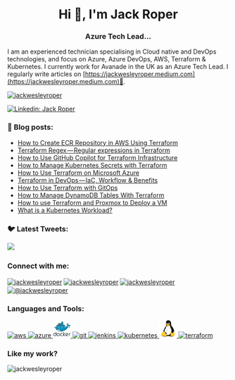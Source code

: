 <h1 align="center">Hi 👋, I'm Jack Roper</h1>
<h3 align="center">Azure Tech Lead...</h3>

I am an experienced technician specialising in Cloud native and DevOps technologies, and focus on Azure, Azure DevOps, AWS, Terraform & Kubernetes. I currently work for Avanade in the UK as an Azure Tech Lead. I regularly write articles on [https://jackwesleyroper.medium.com](https://jackwesleyroper.medium.com)📝.

<p align="left"> <a href="https://twitter.com/jackwesleyroper" target="blank"><img src="https://img.shields.io/twitter/follow/jackwesleyroper?logo=twitter&style=for-the-badge" alt="jackwesleyroper" /></a> </p>

[![Linkedin: Jack Roper](https://img.shields.io/badge/-Jack%20Roper-blue?style=flat-square&logo=Linkedin&logoColor=white&link=https://www.linkedin.com/in/jwroper/)](https://www.linkedin.com/in/jwroper/)

### 📝 Blog posts:
<!-- BLOG-POST-LIST:START -->
- [How to Create ECR Repository in AWS Using Terraform](https://itnext.io/how-to-create-ecr-repository-in-aws-using-terraform-a52ea63ab4a7?source=rss-f8c0d8b1b817------2)
- [Terraform Regex — Regular expressions in Terraform](https://medium.com/codex/terraform-regex-regular-expressions-in-terraform-6143a3c8fc9a?source=rss-f8c0d8b1b817------2)
- [How to Use GitHub Copilot for Terraform Infrastructure](https://itnext.io/how-to-use-github-copilot-for-terraform-infrastructure-2d204ed653f3?source=rss-f8c0d8b1b817------2)
- [How to Manage Kubernetes Secrets with Terraform](https://itnext.io/how-to-manage-kubernetes-secrets-with-terraform-ebbf6cf41323?source=rss-f8c0d8b1b817------2)
- [How to Use Terraform on Microsoft Azure](https://itnext.io/how-to-use-terraform-on-microsoft-azure-bf5c94988bd4?source=rss-f8c0d8b1b817------2)
- [Terraform in DevOps — IaC, Workflow &amp; Benefits](https://blog.devops.dev/terraform-in-devops-iac-workflow-benefits-5e6297b3b40e?source=rss-f8c0d8b1b817------2)
- [How to Use Terraform with GitOps](https://itnext.io/how-to-use-terraform-with-gitops-71a9c5426fd5?source=rss-f8c0d8b1b817------2)
- [How to Manage DynamoDB Tables With Terraform](https://itnext.io/how-to-manage-dynamodb-tables-with-terraform-84d15927f3be?source=rss-f8c0d8b1b817------2)
- [How to use Terraform and Proxmox to Deploy a VM](https://itnext.io/how-to-use-terraform-and-proxmox-to-deploy-a-vm-d7f54f254b0d?source=rss-f8c0d8b1b817------2)
- [What is a Kubernetes Workload?](https://blog.devops.dev/what-is-a-kubernetes-workload-21d40310b286?source=rss-f8c0d8b1b817------2)
<!-- BLOG-POST-LIST:END -->



### 🐦 Latest Tweets:


[<img src="https://img.shields.io/badge/-Follow-blue?style=for-the-badge&logo=twitter&logoColor=white"/>](https://twitter.com/jackwesleyroper)

<h3 align="left">Connect with me:</h3>
<p align="left">
<a href="https://dev.to/jackwesleyroper" target="blank"><img align="center" src="https://cdn.jsdelivr.net/npm/simple-icons@3.0.1/icons/dev-dot-to.svg" alt="jackwesleyroper" height="30" width="40" /></a>
<a href="https://twitter.com/jackwesleyroper" target="blank"><img align="center" src="https://raw.githubusercontent.com/rahuldkjain/github-profile-readme-generator/master/src/images/icons/Social/twitter.svg" alt="jackwesleyroper" height="30" width="40" /></a>
<a href="https://linkedin.com/in/jackwesleyroper" target="blank"><img align="center" src="https://raw.githubusercontent.com/rahuldkjain/github-profile-readme-generator/master/src/images/icons/Social/linked-in-alt.svg" alt="jackwesleyroper" height="30" width="40" /></a>
<a href="https://medium.com/@jackwesleyroper" target="blank"><img align="center" src="https://raw.githubusercontent.com/rahuldkjain/github-profile-readme-generator/master/src/images/icons/Social/medium.svg" alt="@jackwesleyroper" height="30" width="40" /></a>
</p>

<h3 align="left">Languages and Tools:</h3>
<p align="left"> <a href="https://aws.amazon.com" target="_blank"> <img src="https://www.vectorlogo.zone/logos/amazon_aws/amazon_aws-icon.svg" alt="aws" width="40" height="40"/> </a> <a href="https://azure.microsoft.com/en-in/" target="_blank"> <img src="https://www.vectorlogo.zone/logos/microsoft_azure/microsoft_azure-icon.svg" alt="azure" width="40" height="40"/> </a> <a href="https://www.docker.com/" target="_blank"> <img src="https://raw.githubusercontent.com/devicons/devicon/master/icons/docker/docker-original-wordmark.svg" alt="docker" width="40" height="40"/> </a> <a href="https://git-scm.com/" target="_blank"> <img src="https://www.vectorlogo.zone/logos/git-scm/git-scm-icon.svg" alt="git" width="40" height="40"/> </a> <a href="https://www.jenkins.io" target="_blank"> <img src="https://www.vectorlogo.zone/logos/jenkins/jenkins-icon.svg" alt="jenkins" width="40" height="40"/> </a> <a href="https://kubernetes.io" target="_blank"> <img src="https://www.vectorlogo.zone/logos/kubernetes/kubernetes-icon.svg" alt="kubernetes" width="40" height="40"/> </a> <a href="https://www.linux.org/" target="_blank"> <img src="https://raw.githubusercontent.com/devicons/devicon/master/icons/linux/linux-original.svg" alt="linux" width="40" height="40"/> </a> <a href="https://www.terraform.io/" target="_blank"> <img src="https://www.vectorlogo.zone/logos/terraformio/terraformio-icon.svg" alt="terraform" width="40" height="40"/> </a> </p>



<h3 align="left">Like my work?</h3>
<p><a href="https://www.buymeacoffee.com/jackwesleyroper"> <img align="left" src="https://cdn.buymeacoffee.com/buttons/v2/default-yellow.png" height="50" width="210" alt="jackwesleyroper" /></a></p><br><br>

</br>
</br>
</br>
</br>
</br>
</br>
</br>
</br>
</br>
